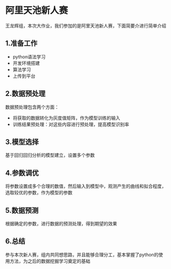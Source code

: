 # 阿里天池新人赛
王龙辉组，本次大作业，我们参加的是阿里天池新人赛，下面简要介进行简单介绍


## 1.准备工作

* python语法学习
* 开发环境搭建
* 算法学习
* 上传到平台

## 2.数据预处理

数据预处理包含两个方面：

* 将获取的数据转化为灰度值矩阵，作为模型训练的输入
* 训练结果预处理：对这些内容进行预处理，提高模型识别率

## 3.模型选择

基于回归回归分析的模型建立，设置多个参数

## 4.参数调优

将参数设置成多个合理的数值，然后输入到模型中，观测产生的曲线和拟合程度，选取较优的参数，作为模型的参数

## 5.数据预测

根据确定的参数，进行数据的预测处理，得到期望的效果

## 6.总结

参与本次新人赛，组内共同想思路，并且能够合理分工，基本掌握了python的使用方法，为之后的数据挖掘学习奠定的基础
